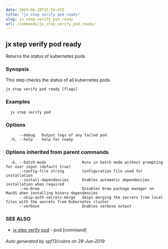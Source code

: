 ```yaml
---
date: 2019-06-28T15:54:47Z
title: "jx step verify pod ready"
slug: jx_step_verify_pod_ready
url: /commands/jx_step_verify_pod_ready/
---
```

## jx step verify pod ready

Returns the status of kubernetes pods

### Synopsis

This step checks the status of all kubernetes pods

```
jx step verify pod ready [flags]
```

### Examples

```
  jx step verify pod
```

### Options

```
      --debug   Output logs of any failed pod
  -h, --help    help for ready
```

### Options inherited from parent commands

```
  -b, --batch-mode                Runs in batch mode without prompting for user input (default true)
      --config-file string        Configuration file used for installation
      --install-dependencies      Enables automatic dependencies installation when required
      --no-brew                   Disables brew package manager on MacOS when installing binary dependencies
      --skip-auth-secrets-merge   Skips merging the secrets from local files with the secrets from Kubernetes cluster
      --verbose                   Enables verbose output
```

### SEE ALSO

* [jx step verify pod](/commands/jx_step_verify_pod/)	 - pod [command]

###### Auto generated by spf13/cobra on 28-Jun-2019
